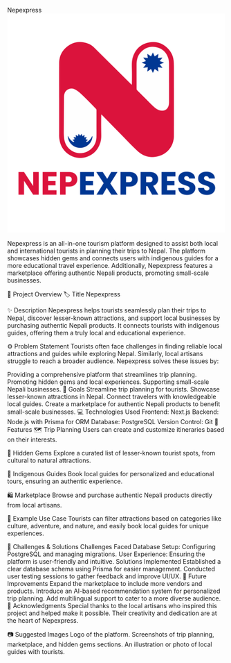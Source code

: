 Nepexpress
<img src='https://github.com/im-bipo/nep-express/blob/main/public/nepexpress-01.png?raw=true'/>

Nepexpress is an all-in-one tourism platform designed to assist both local and international tourists in planning their trips to Nepal. The platform showcases hidden gems and connects users with indigenous guides for a more educational travel experience. Additionally, Nepexpress features a marketplace offering authentic Nepali products, promoting small-scale businesses.

📌 Project Overview
🏷️ Title
Nepexpress

✨ Description
Nepexpress helps tourists seamlessly plan their trips to Nepal, discover lesser-known attractions, and support local businesses by purchasing authentic Nepali products. It connects tourists with indigenous guides, offering them a truly local and educational experience.

⚙️ Problem Statement
Tourists often face challenges in finding reliable local attractions and guides while exploring Nepal. Similarly, local artisans struggle to reach a broader audience. Nepexpress solves these issues by:

Providing a comprehensive platform that streamlines trip planning.
Promoting hidden gems and local experiences.
Supporting small-scale Nepali businesses.
🎯 Goals
Streamline trip planning for tourists.
Showcase lesser-known attractions in Nepal.
Connect travelers with knowledgeable local guides.
Create a marketplace for authentic Nepali products to benefit small-scale businesses.
💻 Technologies Used
Frontend: Next.js
Backend: Node.js with Prisma for ORM
Database: PostgreSQL
Version Control: Git
🌟 Features
🗺️ Trip Planning
Users can create and customize itineraries based on their interests.

🌄 Hidden Gems
Explore a curated list of lesser-known tourist spots, from cultural to natural attractions.

<!-- Example Image: Replace with actual image -->

👥 Indigenous Guides
Book local guides for personalized and educational tours, ensuring an authentic experience.

🛍️ Marketplace
Browse and purchase authentic Nepali products directly from local artisans.

<!-- Example Image: Replace with actual image -->

🧭 Example Use Case
Tourists can filter attractions based on categories like culture, adventure, and nature, and easily book local guides for unique experiences.

🚧 Challenges & Solutions
Challenges Faced
Database Setup: Configuring PostgreSQL and managing migrations.
User Experience: Ensuring the platform is user-friendly and intuitive.
Solutions Implemented
Established a clear database schema using Prisma for easier management.
Conducted user testing sessions to gather feedback and improve UI/UX.
🚀 Future Improvements
Expand the marketplace to include more vendors and products.
Introduce an AI-based recommendation system for personalized trip planning.
Add multilingual support to cater to a more diverse audience.
💬 Acknowledgments
Special thanks to the local artisans who inspired this project and helped make it possible. Their creativity and dedication are at the heart of Nepexpress.

📷 Suggested Images
Logo of the platform.
Screenshots of trip planning, marketplace, and hidden gems sections.
An illustration or photo of local guides with tourists.
